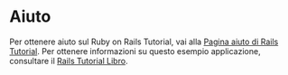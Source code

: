 Aiuto
=====

Per ottenere aiuto sul Ruby on Rails Tutorial, vai alla
[Pagina aiuto di Rails Tutorial](http://railstutorial.org/help).
Per ottenere informazioni su questo esempio applicazione, consultare il
[Rails Tutorial Libro](http://railstutorial.org/book).